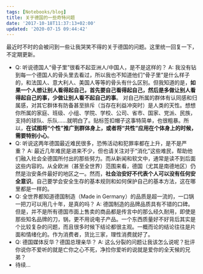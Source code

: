 ```yaml
---
tags: [Notebooks/blog]
title: 关于德国的一些奇特问题
date: '2017-10-18T11:37:13+02:00'
updated: '2020-07-15 09:44:42'
---
```


最近时不时的会被问到一些让我哭笑不得的关于德国的问题。这里统一回复一下，不定期更新。

- Q: 听说德国人“骨子里”很看不起亚洲人/中国人，是不是这样的？
	A: 我没有钻到每一个德国人的骨头里去看过，所以我也不知道他们“骨子里”是什么样子的，和法国人、意大利人、美国人等等的骨头有什么区别。但我知道的是，**如果一个人想让别人看得起自己，首先要自己看得起自己，然后是多做让别人看得起自己的事，少做让别人看不起自己的事**。
	对自己所属的群体有认同感和归属感，对其它群体有防备甚至排斥（当存在利益冲突时）是人类的天性。想想你所属的家庭、班级、小组、学院、学校、公司、省市、国家、党派、民族，支持的球队、乐队……就明白了。贴标签扣帽子这事特简单，也很粗暴。所以，**在试图将“个性”推广到群体身上，或者将“共性”应用在个体身上的时候，需要特别小心**。
- Q: 听说这两年德国最近难民很多，恐怖活动和犯罪率都在上升，是不是严重？
	A: 最近几年难民是进来不少，但也请关注对于“消化”这些难民，帮助他们融入社会全德国所付出的那些努力。而从新闻和软文中，通常是读不到后面这些内容的。从全欧洲（甚至全世界）范围来看，德国（尤其是南德地区）仍然是治安条件最好的地区之一。然而，**社会治安好不代表个人可以没有任何安全意识**。自己要学会安全生存的基本规则和如何保护自己的基本方法，这在哪里都是一样的。
- Q: 全世界都知道德国制造（Made in Germany）的品质是超一流的，一口锅一把刀可以用几十年，是真的吗？
	A: 德国制造的品牌品质具有不错的口碑。但是，并不是所有德国市面上售卖的商品都是传言中的那么经久耐用，即使是那些知名品牌的刀，锅，更不用说电子产品。一个东西质量好不好背后其实是个比较复杂的问题，而且很多时候下结论都很主观。一概而论的结论往往是片面和情绪化的。作为消费者，货比三家，理性消费就好了。
- Q: 德国媒体反华？德国总理亲华？
	A: 这么分裂的问题让我该怎么说呢？批评你说你不爱听的就是亡你之心不死，净捡你爱听的说就是爱你的全天候的兄弟？
- 待续...